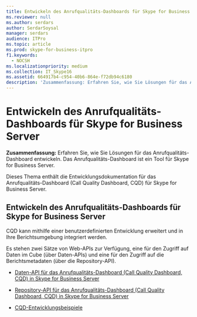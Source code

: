 ```yaml
---
title: Entwickeln des Anrufqualitäts-Dashboards für Skype for Business Server
ms.reviewer: null
ms.author: serdars
author: SerdarSoysal
manager: serdars
audience: ITPro
ms.topic: article
ms.prod: skype-for-business-itpro
f1.keywords:
  - NOCSH
ms.localizationpriority: medium
ms.collection: IT_Skype16
ms.assetid: 664917b4-c954-40b6-864e-f72db94c6180
description: 'Zusammenfassung: Erfahren Sie, wie Sie Lösungen für das Anrufqualitäts-Dashboard entwickeln. Das Anrufqualitäts-Dashboard ist ein Tool für Skype for Business Server.'
---
```


# <a name="develop-call-quality-dashboard-for-skype-for-business-server"></a>Entwickeln des Anrufqualitäts-Dashboards für Skype for Business Server
 
**Zusammenfassung:** Erfahren Sie, wie Sie Lösungen für das Anrufqualitäts-Dashboard entwickeln. Das Anrufqualitäts-Dashboard ist ein Tool für Skype for Business Server.
  
Dieses Thema enthält die Entwicklungsdokumentation für das Anrufqualitäts-Dashboard (Call Quality Dashboard, CQD) für Skype for Business Server.
  
## <a name="develop-call-quality-dashboard-for-skype-for-business-server"></a>Entwickeln des Anrufqualitäts-Dashboards für Skype for Business Server

CQD kann mithilfe einer benutzerdefinierten Entwicklung erweitert und in Ihre Berichtsumgebung integriert werden. 
  
Es stehen zwei Sätze von Web-APIs zur Verfügung, eine für den Zugriff auf Daten im Cube (über Daten-APIs) und eine für den Zugriff auf die Berichtsmetadaten (über die Repository-API). 
  
- [Daten-API für das Anrufqualitäts-Dashboard (Call Quality Dashboard, CQD) in Skype for Business Server](data-api.md)
    
- [Repository-API für das Anrufqualitäts-Dashboard (Call Quality Dashboard, CQD) in Skype for Business Server](repository-api.md)
    
- [CQD-Entwicklungsbeispiele](cqd-development-samples.md)
    

